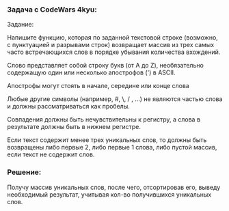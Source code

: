 <h3> Задача с CodeWars 4kyu: </h3>
<p>Задание:</p>
<p>Напишите функцию, которая по заданной текстовой строке (возможно, с пунктуацией и разрывами строк) возвращает массив из трех самых часто встречающихся слов в порядке убывания количества вхождений.</p>

<p>Слово представляет собой строку букв (от A до Z), необязательно содержащую один или несколько апострофов (') в ASCII.</p>
<p>Апострофы могут стоять в начале, середине или конце слова</p>
<p>Любые другие символы (например, #, \, / , ...) не являются частью слова и должны рассматриваться как пробелы.</p>
</p>Совпадения должны быть нечувствительны к регистру, а слова в результате должны быть в нижнем регистре.</p>
<p>Если текст содержит менее трех уникальных слов, то должны быть возвращены либо первые 2, либо первые 1 слова, либо пустой массив, если текст не содержит слов.</p>

<h3>Решение:</h3>
<p>Получу массив уникальных слов, после чего, отсортировав его, выведу необходимый результат, учитывая кол-во получившихся уникальных слов.</p>
